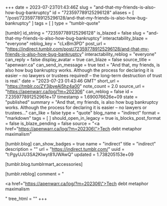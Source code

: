 +++
date = 2023-07-23T01:43:46Z
slug = "and-that-my-friends-is-also-how-bug-bankruptcy"
id = "723597789125296128"
aliases = [ "/post/723597789125296128/and-that-my-friends-is-also-how-bug-bankruptcy" ]
tags = [ ]
type = "tumblr-quote"

[tumblr]
id_string = "723597789125296128"
is_blazed = false
slug = "and-that-my-friends-is-also-how-bug-bankruptcy"
interactability_blaze = "everyone"
reblog_key = "cLxBm3PD"
post_url = "https://indirect.tumblr.com/post/723597789125296128/and-that-my-friends-is-also-how-bug-bankruptcy"
interactability_reblog = "everyone"
can_reply = false
display_avatar = true
can_blaze = false
source_title = "apenwarr.ca"
can_send_in_message = true
text = "And that, my friends, is also how bug bankruptcy works. Although the process for declaring it is easier &ndash; no lawyers or trustees required! &ndash; the long-term destruction of trust is real."
date = "2023-07-23 01:43:46 GMT"
short_url = "https://tmblr.co/ZY3jbyeAl5hz4a00"
note_count = 2.0
source_url = "https://apenwarr.ca/log/?m=202306"
can_reblog = false
id = 7.235977891252961e+17
timestamp = 1.690076626e+09
state = "published"
summary = "And that, my friends, is also how bug bankruptcy works. Although the process for declaring it is easier – no lawyers or trustees..."
can_like = false
type = "quote"
blog_name = "indirect"
format = "markdown"
tags = [ ]
should_open_in_legacy = true
is_blocks_post_format = false
is_blaze_pending = false
source = "<a href=\"https://apenwarr.ca/log/?m=202306\">Tech debt metaphor maximalism</a>"

[tumblr.blog]
can_show_badges = true
name = "indirect"
title = "indirect"
description = ""
url = "https://indirect.tumblr.com/"
uuid = "t:PgyUJU3SA2Klwyt81UWAwQ"
updated = 1.738205153e+09

[tumblr.blog.tumblrmart_accessories]

[tumblr.reblog]
comment = "<p><a href=\"https://apenwarr.ca/log/?m=202306\">Tech debt metaphor maximalism</a></p>"
tree_html = ""
+++

